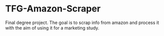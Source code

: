 # TFG-Amazon-Scraper
Final degree project. The goal is to scrap info from amazon and process it with the aim of using it for a marketing study.
